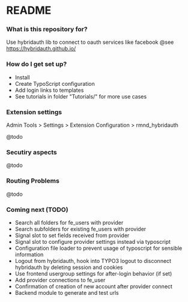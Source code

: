 # README #

### What is this repository for? ###

Use hybridauth lib to connect to oauth services like facebook
@see https://hybridauth.github.io/

### How do I get set up? ###

 * Install
 * Create TypoScript configuration
 * Add login links to templates
 * See tutorials in folder "Tutorials/" for more use cases

### Extension settings ###

Admin Tools > Settings > Extension Configuration > rmnd_hybridauth

@todo

### Secutiry aspects ###

@todo

### Routing Problems ###

@todo

### Coming next (TODO) ###

 * Search all folders for fe_users with provider
 * Search subfolders for existing fe_users with provider
 * Signal slot to set fields received from provider
 * Signal slot to configure provider settings instead via typoscript
 * Configuration file loader to prevent usage of typoscript for sensible information
 * Logout from hybridauth, hook into TYPO3 logout to disconnect hybridauth by deleting session and cookies
 * Use frontend usergroup settings for after-login behavior (if set)
 * Add provider connections to fe_user
 * Confirmation of creation of new account after provider connect
 * Backend module to generate and test urls